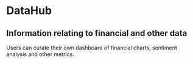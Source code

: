 # DataHub

## Information relating to financial and other data

Users can curate their own dashboard of financial charts, sentiment analysis and other metrics.